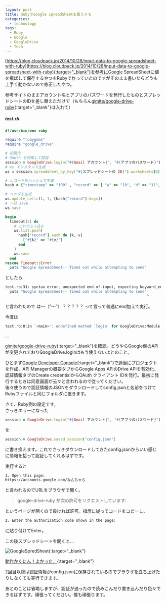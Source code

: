```yaml
---
layout: post
title: RubyでGoogle SpreadSheetを扱うメモ
categories:
  - technology
tags:
  - Ruby
  - Google
  - GoogleDrive
  - Tech
---
```


[https://blog.cloudpack.jp/2014/10/28/input-data-to-google-spreadsheet-with-ruby](https://blog.cloudpack.jp/2014/10/28/input-data-to-google-spreadsheet-with-ruby){:target="_blank"}を参考にGoogle SpreadSheetに値を飛ばして保存するやつをRubyで作っていたのですがそのまま書いたらどうも上手く動かないので修正したやつ。

参考サイトのままアカウント名とアプリのパスワードを発行したものとスプレッドシートのIDを差し替えただけで（もちろん[gimite/google-drive-ruby](https://github.com/gimite/google-drive-ruby){:target="_blank"}は入れて）

##### test.rb

```ruby
#!/usr/bin/env ruby

require "rubygems"
require "google_drive"

# 初期化
# OAuth を利用して認証
session = GoogleDrive.login("#{Gmail アカウント}", "#{アプリのパスワード}")
# ws インスタンス生成
ws = session.spreadsheet_by_key("#{スプレッドシートの ID}").worksheets[0]

# レコードをハッシュで生成
hash = {"timestamp" => "100" , "record" => { "a" => "10", "d" => "11", "e" => "12", "x" => "13" }}

# ヘッダを生成
ws.update_cells(1, 1, [hash["record"].keys])
# 一旦 save
ws.save

begin
  timeout(5) do
    # これでぶっ込む
    ws.list.push(
      hash["record"].each do |k, v|
        ["#{k}" => "#{v}"]
      end
    )
    ws.save
  end
rescue Timeout::Error
  puts "Google SpreadSheet-- Timed out while attempting to send"
```

としたら

```bash
test.rb:31: syntax error, unexpected end-of-input, expecting keyword_end
  puts "Google SpreadSheet-- Timed out while attempting to send"
                                                                ^
```

と言われたので は～（°～°）？？？？？ って言って普通にend加えて実行。

今度は

```bash
test.rb:8:in `<main>': undefined method `login' for GoogleDrive:Module (NoMethodError)
```

…

[gimite/google-drive-ruby](https://github.com/gimite/google-drive-ruby){:target="_blank"}を確認。どうやらGoogle側のAPIが変更されておりGoogleDrive.loginはもう使えないよとのこと。

ひとまず[Google Developer Console](https://console.developers.google.com/){:target="_blank"}で適当にプロジェクトを作成、API Managerの概要タブからGoogle Apps APIのDrive APIを有効化、認証情報タブのCreate credentialからOAuth クライアント IDを発行。最初に発行するときは同意画面が云々と言われるので従ってください。  
後々使うので認証情報のJSONをダウンロードしてconfig.jsonと名前をつけてRubyファイルと同じフォルダに置きます。

さて、Ruby側の設定です。  
さっきエラーになった

```ruby
session = GoogleDrive.login("#{Gmail アカウント}", "#{アプリのパスワード}")
```

を

```ruby
session = GoogleDrive.saved_session("config.json")
```

に書き換えます。これでさっきダウンロードしてきたconfig.jsonからいい感じに情報を拾って認証してくれるはずです。

実行すると

```bash
1. Open this page:
https://accounts.google.com/なんちゃら
```

と言われるのでURLをブラウザで開く。

> google-drive-ruby が次の許可をリクエストしています:

というページが開くので良ければ許可。指示に従ってコードをコピーし、

```bash
2. Enter the authorization code shown in the page:
```

に貼り付けてEnter。

この後スプレッドシートを開くと…

![GoogleSpredSheet]({{site.url}}/images/Ruby-GoogleSpredSheet-1.png){:target="_blank"}

[動作かくにん！よかった。](http://www.j-cast.com/tv/2014/05/08204104.html){:target="_blank"}

2回目以降は認証情報がconfig.jsonに保存されているのでブラウザを立ち上げたりしなくても実行できます。

あとのことは省略しますが、認証が通ったので読みこんだり書き込んだり色々できるはずです。頑張ってください。僕も頑張ります。
